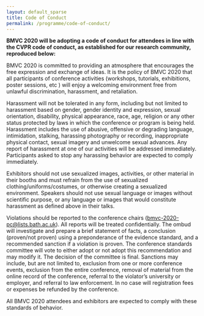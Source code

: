 ```yaml
---
layout: default_sparse
title: Code of Conduct
permalink: /programme/code-of-conduct/
---
```


<strong>BMVC 2020 will be adopting a code of conduct for attendees in line with the CVPR code of conduct, as established for our research community, reproduced below:</strong>

BMVC 2020 is committed to providing an atmosphere that encourages the free expression and exchange of ideas. It is the policy of BMVC 2020 that all participants of conference activities (workshops, tutorials, exhibitions, poster sessions, etc ) will enjoy a welcoming environment free from unlawful discrimination, harassment, and retaliation.

Harassment will not be tolerated in any form, including but not limited to harassment based on gender, gender identity and expression, sexual orientation, disability, physical appearance, race, age, religion or any other status protected by laws in which the conference or program is being held. Harassment includes the use of abusive, offensive or degrading language, intimidation, stalking, harassing photography or recording, inappropriate physical contact, sexual imagery and unwelcome sexual advances. Any report of harassment at one of our activities will be addressed immediately. Participants asked to stop any harassing behavior are expected to comply immediately.

Exhibitors should not use sexualized images, activities, or other material in their booths and must refrain from the use of sexualized clothing/uniforms/costumes, or otherwise creating a sexualized environment. Speakers should not use sexual language or images without scientific purpose, or any language or images that would constitute harassment as defined above in their talks.

Violations should be reported to the conference chairs (bmvc-2020-pc@lists.bath.ac.uk). All reports will be treated confidentially. The ombud will investigate and prepare a brief statement of facts, a conclusion (proven/not proven) using a preponderance of the evidence standard, and a recommended sanction if a violation is proven. The conference standards committee will vote to either adopt or not adopt this recommendation and may modify it. The decision of the committee is final. Sanctions may include, but are not limited to, exclusion from one or more conference events, exclusion from the entire conference, removal of material from the online record of the conference, referral to the violator’s university or employer, and referral to law enforcement. In no case will registration fees or expenses be refunded by the conference.

All BMVC 2020 attendees and exhibitors are expected to comply with these standards of behavior.

